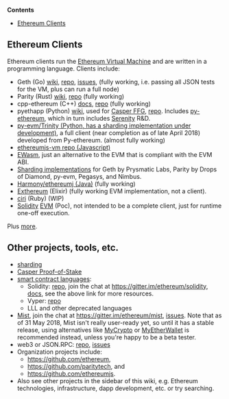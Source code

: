 <!-- START doctoc generated TOC please keep comment here to allow auto update -->
<!-- DON'T EDIT THIS SECTION, INSTEAD RE-RUN doctoc TO UPDATE -->
**Contents**

- [Ethereum Clients](#ethereum-clients)

<!-- END doctoc generated TOC please keep comment here to allow auto update -->

## Ethereum Clients

Ethereum clients run the [Ethereum Virtual Machine](https://github.com/ethereum/wiki/wiki/Ethereum-Virtual-Machine-(EVM)-Awesome-List) and are written in a programming language. Clients include:
- Geth (Go) [wiki](https://github.com/ethereum/go-ethereum/wiki), [repo](https://github.com/ethereum/go-ethereum), [issues](https://github.com/ethereum/go-ethereum/issues), (fully working, i.e. passing all JSON tests for the VM, plus can run a full node)
- Parity (Rust) [wiki](https://wiki.parity.io), [repo](https://github.com/paritytech/parity) (fully working)
- cpp-ethereum (C++) [docs](http://www.ethdocs.org/en/latest/ethereum-clients/cpp-ethereum/), [repo](https://github.com/ethereum/cpp-ethereum) (fully working)
- pyethapp (Python) [wiki](https://github.com/ethereum/pyethapp/wiki), used for [Casper FFG](https://github.com/ethereum/research/blob/master/papers/casper-basics/casper_basics.pdf), [repo](https://github.com/ethereum/pyethapp). Includes [py-ethereum](https://github.com/ethereum/pyethereum), which in turn includes [Serenity](https://github.com/ethereum/pyethereum/tree/serenity) R&D.
- [py-evm/Trinity (Python, has a sharding implementation under development)](https://github.com/ethereum/py-evm), a full client (near completion as of late April 2018) developed from Py-ethereum. (almost fully working)
- [ethereumjs-vm repo (Javascript)](https://github.com/ethereumjs/ethereumjs-vm)
- [EWasm](https://github.com/ethereum/wiki/wiki/EWasm-compendium), just an alternative to the EVM that is compliant with the EVM ABI.
- [Sharding implementations](https://github.com/ethereum/wiki/wiki/Sharding-introduction-R&D-compendium#implementations) for Geth by Prysmatic Labs, Parity by Drops of Diamond, py-evm, Pegasys, and Nimbus.
- [Harmony/ethereumj (Java)](https://github.com/ethereum/ethereumj) (fully working)
- [Exthereum](https://github.com/exthereum/evm) (Elixir) (fully working EVM implementation, not a client).
- [ciri](https://github.com/ciri-ethereum/ciri) (Ruby) (WIP)
- [Solidity](https://github.com/ethereum/wiki/wiki/%C3%90App-Development#solidity) [EVM](https://github.com/Ohalo-Ltd/solevm) (Poc), not intended to be a complete client, just for runtime one-off execution.

Plus [more](https://ethereum.stackexchange.com/questions/269/what-exactly-is-an-ethereum-client-and-what-clients-are-there#279).

## Other projects, tools, etc.
- [sharding](https://github.com/ethereum/wiki/wiki/Sharding-introduction-R&D-compendium)
- [Casper Proof-of-Stake](https://github.com/ethereum/wiki/wiki/Casper-Proof-of-Stake-compendium)
- [smart contract languages](https://github.com/ethereum/wiki/wiki/%C3%90App-Development):
   - Solidity: [repo](https://github.com/ethereum/solidity), join the chat at https://gitter.im/ethereum/solidity, [docs](https://solidity.readthedocs.org/en/latest/), see the above link for more resources.
   - Vyper: [repo](https://github.com/ethereum/vyper)
   - LLL and other deprecated languages
- [Mist](https://github.com/ethereum/mist), join the chat at https://gitter.im/ethereum/mist, [issues](https://github.com/ethereum/mist/issues). Note that as of 31 May 2018, Mist isn't really user-ready yet, so until it has a stable release, using alternatives like [MyCrypto](https://www.mycrypto.com/) or [MyEtherWallet](https://www.myetherwallet.com/) is recommended instead, unless you're happy to be a beta tester.
- web3 or JSON.RPC: [repo](https://github.com/ethereum/web3.js), [issues](https://github.com/ethereum/web3.js/issues)
- Organization projects include:
   - https://github.com/ethereum,
   - https://github.com/paritytech, and 
   - https://github.com/ethereumjs.
- Also see other projects in the sidebar of this wiki, e.g. Ethereum technologies, infrastructure, dapp development, etc. or try searching.